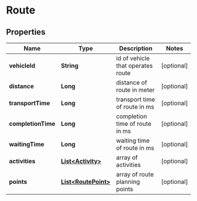 
# Route

## Properties
Name | Type | Description | Notes
------------ | ------------- | ------------- | -------------
**vehicleId** | **String** | id of vehicle that operates route |  [optional]
**distance** | **Long** | distance of route in meter |  [optional]
**transportTime** | **Long** | transport time of route in ms |  [optional]
**completionTime** | **Long** | completion time of route in ms |  [optional]
**waitingTime** | **Long** | waiting time of route in ms |  [optional]
**activities** | [**List&lt;Activity&gt;**](Activity.md) | array of activities |  [optional]
**points** | [**List&lt;RoutePoint&gt;**](RoutePoint.md) | array of route planning points |  [optional]



